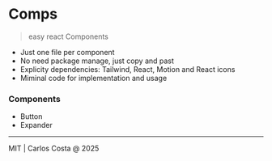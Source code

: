 # Comps
> easy react Components

- Just one file per component
- No need package manage, just copy and past
- Explicity dependencies: Tailwind, React, Motion and React icons
- Miminal code for implementation and usage

### Components

- Button
- Expander

---

MIT | Carlos Costa @ 2025
